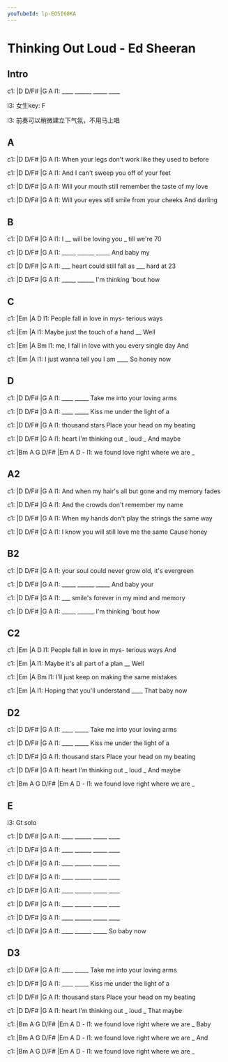 ```yaml
---
youTubeId: lp-EO5I60KA
---
```


# Thinking Out Loud - Ed Sheeran

## Intro

c1: |D    D/F#  |G     A
l1:  ____ ______ _____ ____

l3: 女生key: F

l3: 前奏可以稍微建立下气氛，不用马上唱

## A

c1: |D           D/F#                     |G             A
l1:    When your legs don't work like they used to before

c1: |D        D/F#                       |G             A
l1:     And I can't sweep you off of your feet

c1: |D           D/F#                    |G               A
l1:    Will your mouth still remember the taste of my love

c1: |D            D/F#            |G               A
l1:     Will your eyes still smile from your cheeks   And darling

## B

c1: |D    D/F#          |G     A
l1:  I __ will be loving you _ till we're 70

c1: |D     D/F#  |G    A
l1:  _____ ______ _____  And baby my

c1: |D    D/F#                     |G     A
l1:  ___  heart could still fall as ___   hard at 23

c1: |D     D/F#  |G            A
l1:  _____ ______  I'm thinking 'bout how

## C

c1: |Em                         |A       D
l1:  People fall in love in mys- terious ways

c1: |Em                       |A
l1:  Maybe just the touch of a hand __ Well

c1: |Em                               |A         Bm
l1:  me, I fall in love with you every single day  And


c1: |Em                         |A
l1:  I just wanna tell you I am  ____  So honey now

## D

c1: |D    D/F#  |G          A
l1:  ____ _____     Take me into your loving arms

c1: |D    D/F#  |G          A
l1:  ____ _____     Kiss me under the light of a

c1: |D        D/F#  |G           A
l1:  thousand stars   Place your head on my beating

c1: |D         D/F#             |G     A
l1:  heart          I'm thinking out _ loud _ And maybe

c1: |Bm  A     G    D/F#  |Em    A  D   -
l1:  we  found love right  where we are _

## A2

c1: |D             D/F#                      |G             A
l1:    And when my hair's all but gone and my memory fades

c1: |D          D/F#                    |G             A
l1:     And the crowds don't remember my name

c1: |D         D/F#                |G                A
l1:    When my hands don't play the strings the same way

c1: |D             D/F#           |G                A
l1:     I know you will still love me the same      Cause honey

## B2

c1: |D    D/F#            |G    A
l1:  your soul could never grow old, it's evergreen

c1: |D     D/F#  |G    A
l1:  _____ ______ _____  And baby your

c1: |D    D/F#              |G   A
l1:  ___  smile's forever in  my mind and memory

c1: |D     D/F#  |G             A
l1:  _____ ______  I'm thinking 'bout how

## C2

c1: |Em                         |A       D
l1:  People fall in love in mys- terious ways And

c1: |Em                      |A
l1:  Maybe it's all part of a plan __ Well

c1: |Em                          |A        Bm
l1:  I'll just keep on making the same mistakes


c1: |Em                            |A
l1:  Hoping that you'll understand  ____  That baby now

## D2

c1: |D    D/F#  |G          A
l1:  ____ _____     Take me into your loving arms

c1: |D    D/F#  |G          A
l1:  ____ _____     Kiss me under the light of a

c1: |D        D/F#  |G           A
l1:  thousand stars   Place your head on my beating

c1: |D         D/F#             |G     A
l1:  heart          I'm thinking out _ loud _ And maybe

c1: |Bm  A     G    D/F#  |Em    A  D   -
l1:  we  found love right  where we are _

## E

l3: Gt solo

c1: |D    D/F#  |G     A
l1:  ____ ______ _____ ____

c1: |D    D/F#  |G     A
l1:  ____ ______ _____ ____

c1: |D    D/F#  |G     A
l1:  ____ ______ _____ ____

c1: |D    D/F#  |G     A
l1:  ____ ______ _____ ____

c1: |D    D/F#  |G     A
l1:  ____ ______ _____ ____

c1: |D    D/F#  |G     A
l1:  ____ ______ _____ ____

c1: |D    D/F#  |G     A
l1:  ____ ______ _____ ____

c1: |D    D/F#  |G     A
l1:  ____ ______ _____ So baby now

## D3

c1: |D    D/F#  |G          A
l1:  ____ _____     Take me into your loving arms

c1: |D    D/F#  |G          A
l1:  ____ _____     Kiss me under the light of a

c1: |D        D/F#  |G           A
l1:  thousand stars   Place your head on my beating

c1: |D         D/F#             |G     A
l1:  heart          I'm thinking out _ loud _ That maybe

c1: |Bm  A     G    D/F#  |Em    A  D   -
l1:  we  found love right  where we are _ Baby

c1: |Bm  A     G    D/F#  |Em    A  D   -
l1:  we  found love right  where we are _ And

c1: |Bm  A     G    D/F#  |Em    A  D   -
l1:  we  found love right  where we are _
